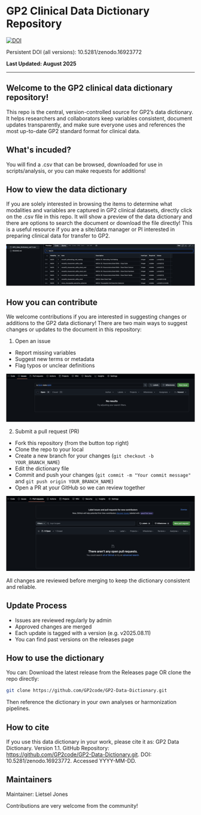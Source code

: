 # GP2 Clinical Data Dictionary Repository

[![DOI](https://zenodo.org/badge/1042396505.svg)](https://doi.org/10.5281/zenodo.16923772)

Persistent DOI (all versions): 10.5281/zenodo.16923772

**Last Updated: August 2025**

---
## Welcome to the GP2 clinical data dictionary repository!

This repo is the central, version-controlled source for GP2’s data dictionary.
It helps researchers and collaborators keep variables consistent, document updates transparently, and make sure everyone uses and references the most up-to-date GP2 standard format for clinical data.

## What's incuded?
You will find a .csv that can be browsed, downloaded for use in scripts/analysis, or you can make requests for additions!

## How to view the data dictionary
If you are solely interested in browsing the items to determine what modalities and variables are captured in GP2 clinical datasets, directly click on the .csv file in this repo. It will show a preview of the data dictionary and there are options to search the document or download the file directly! This is a useful resource if you are a site/data manager or PI interested in preparing clinical data for transfer to GP2.

![alt text](https://github.com/GP2code/GP2-Data-Dictionary/blob/main/README_images/fig1.png)

## How you can contribute
We welcome contributions if you are interested in suggesting changes or additions to the GP2 data dictionary! There are two main ways to suggest changes or updates to the document in this repository:
1.  Open an issue
*  Report missing variables
*  Suggest new terms or metadata
*  Flag typos or unclear definitions

![alt text](https://github.com/GP2code/GP2-Data-Dictionary/blob/main/README_images/fig2.png)

2.  Submit a pull request (PR)
*  Fork this repository (from the button top right)
*  Clone the repo to your local
*  Create a new branch for your changes (`git checkout -b YOUR_BRANCH_NAME`)
*  Edit the dictionary file
*  Commit and push your changes (`git commit -m "Your commit message"` and `git push origin YOUR_BRANCH_NAME`)
*  Open a PR at your GitHub so we can review together

![alt text](https://github.com/GP2code/GP2-Data-Dictionary/blob/main/README_images/fig3.png)

All changes are reviewed before merging to keep the dictionary consistent and reliable.

## Update Process
*  Issues are reviewed regularly by admin
*  Approved changes are merged
*  Each update is tagged with a version (e.g. v2025.08.11)
*  You can find past versions on the releases page

## How to use the dictionary
You can:
Download the latest release from the Releases page
OR clone the repo directly:
```bash
git clone https://github.com/GP2code/GP2-Data-Dictionary.git
```
Then reference the dictionary in your own analyses or harmonization pipelines.

## How to cite
If you use this data dictionary in your work, please cite it as:
GP2 Data Dictionary. Version 1.1. GitHub Repository: https://github.com/GP2code/GP2-Data-Dictionary.git. DOI: 10.5281/zenodo.16923772. Accessed YYYY-MM-DD.

## Maintainers
Maintainer: Lietsel Jones

Contributions are very welcome from the community!
